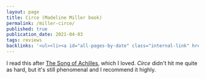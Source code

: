 ```yaml
---
layout: page
title: Circe (Madeline Miller book)
permalink: /miller-circe/
published: true
publication_date: 2021-04-03
tags: reviews
backlinks: '<ul><li><a id="all-pages-by-date" class="internal-link" href="/all-pages-by-date/">All pages by date</a></li><li><a id="books-published-in-2018" class="internal-link" href="/books-published-in-2018/">Books I&#39;ve read that were published in 2018</a></li><li><a id="books-read-in-2021" class="internal-link" href="/books-read-in-2021/">Books I read in 2021</a></li><li><a id="books-tagged-fiction" class="internal-link" href="/books-tagged-fiction/">Books tagged &#39;fiction&#39;</a></li><li><a id="books-tagged-greek-mythology" class="internal-link" href="/books-tagged-greek-mythology/">Books tagged &#39;greek-mythology&#39;</a></li><li><a id="reviews" class="internal-link" href="/reviews/">Reviews</a></li></ul>'
---
```


I read this after <a id="miller-song-of-achilles" class="internal-link" href="/miller-song-of-achilles/">The Song of Achilles</a>, which I loved. _Circe_ didn't hit me quite as hard, but it's still phenomenal and I recommend it highly.